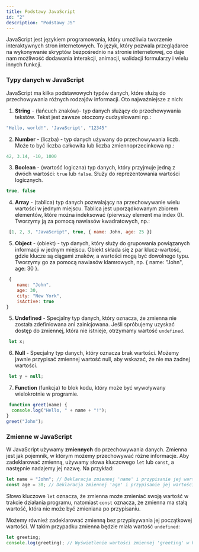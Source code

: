 ```yaml
---
title: Podstawy JavaScript
id: "2"
description: "Podstawy JS"
---
```



JavaScript jest językiem programowania, który umożliwia tworzenie interaktywnych stron internetowych. To język, który pozwala przeglądarce na wykonywanie skryptów bezpośrednio na stronie internetowej, co daje nam możliwość dodawania interakcji, animacji, walidacji formularzy i wielu innych funkcji.


### Typy danych w JavaScript

JavaScript ma kilka podstawowych typów danych, które służą do przechowywania różnych rodzajów informacji. Oto najważniejsze z nich:

1. **String** -  (łańcuch znaków)- typ danych służący do przechowywania tekstów. Tekst jest zawsze otoczony cudzysłowami np.:
```js
"Hello, world!", 'JavaScript', "12345"
```

2. **Number** -  (liczba) - typ danych używany do przechowywania liczb. Może to być liczba całkowita lub liczba zmiennoprzecinkowa np.:
```js
42, 3.14, -10, 1000
```
3. **Boolean** - (wartość logiczna) typ danych, który przyjmuje jedną z dwóch wartości: `true` lub `false`. Służy do reprezentowania wartości logicznych.
```js
true, false
```

4. **Array** - (tablica) typ danych pozwalający na przechowywanie wielu wartości w jednym miejscu. Tablica jest uporządkowanym zbiorem elementów, które można indeksować (pierwszy element ma index 0). Tworzymy ją za pomocą nawiasów kwadratowych, np.:
```js
 [1, 2, 3, "JavaScript", true, { name: John, age: 25 }]
```

5. **Object** - (obiekt) - typ danych, który służy do grupowania powiązanych informacji w jednym miejscu. Obiekt składa się z par klucz-wartość, gdzie klucze są ciągami znaków, a wartości mogą być dowolnego typu. Tworzymy go za pomocą nawiasów klamrowych, np. { name: "John", age: 30 }.
```js
 { 
    name: "John", 
    age: 30, 
    city: "New York",
    isActive: true 
}
```

5. **Undefined** - Specjalny typ danych, który oznacza, że zmienna nie została zdefiniowana ani zainicjowana. Jeśli spróbujemy uzyskać dostęp do zmiennej, która nie istnieje, otrzymamy wartość `undefined`.
```js
 let x;
```

6. **Null** - Specjalny typ danych, który oznacza brak wartości. Możemy jawnie przypisać zmiennej wartość null, aby wskazać, że nie ma żadnej wartości.
```js
 let y = null;
```

7. **Function** (funkcja) to blok kodu, który może być wywoływany wielokrotnie w programie.
```js
 function greet(name) {
  console.log("Hello, " + name + "!");
}
greet("John");
```

### Zmienne w JavaScript

W JavaScript używamy **zmiennych** do przechowywania danych.  Zmienna jest jak pojemnik, w którym możemy przechowywać różne informacje. Aby zadeklarować zmienną, używamy słowa kluczowego `let` lub `const`, a następnie nadajemy jej nazwę. Na przykład:

```js
let name = "John"; // Deklaracja zmiennej 'name' i przypisanie jej wartości "John"
const age = 30; // Deklaracja zmiennej 'age' i przypisanie jej wartości 30
```
Słowo kluczowe `let` oznacza, że zmienna może zmieniać swoją wartość w trakcie działania programu, natomiast `const` oznacza, że zmienna ma stałą wartość, która nie może być zmieniana po przypisaniu.

Możemy również zadeklarować zmienną bez przypisywania jej początkowej wartości. W takim przypadku zmienna będzie miała wartość `undefined`:

```js
let greeting;
console.log(greeting); // Wyświetlenie wartości zmiennej 'greeting' w konsoli
```
